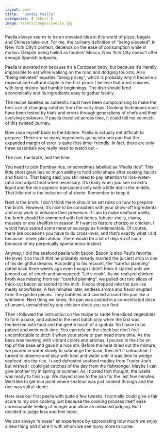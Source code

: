```yaml
---
layout: post
title:  "Sunday Paella"
categories: [ Jekyll ]
image: assets/images/paella.jpg
---
```


Paella always seems to be an elevated idea in this world of pizza, bagels and Chinese take-out. For me, the culinary definition of “being elevated”, in New York City’s context, depends on the ease of consumption while in motion. Despite being hailed as foodies’ Mecca, New York City doesn’t offer enough Spanish outposts. 

Paella is elevated not because it’s a European baby, but because it’s literally impossible to eat while walking on the road and dodging tourists. Also “being elevated” equates “being pricey”, which is probably why it became a regional and cultural staple in the first place. I believe that most cuisines with long history had humble beginnings. The dish should feed economically and its ingredients easy to gather locally. 

The recipe labelled as authentic must have been compromising to make the best use of changing catches from the early days. Cooking techniques must have been tested by trials and errors through generations of chefs and their evolving cookware. If paella travelled across time, it could tell me so much of this twisted journey. 

Now snap myself back to the kitchen. Paella is actually not difficult to prepare. There are so many ingredients going into one pan that the expanded margin of error is quite first-timer friendly. In fact, there are only three essentials you really need to watch out -

The rice, the broth, and the time.

You need to pick Bombay rice, or sometimes labelled as “Paella rice”. This little short grain has so much ability to hold solid shape after soaking liquids and flavors. That being said, you still need to pay attention to rice-water-ratio and adjust heat when necessary. It’s ready when you see no extra liquid and the rice appears translucent only with a little dot in the middle. That little dot is the indicator of al-dente. Remember to keep it.

Next is the broth. I don’t think there should be set rules on how to prepare the broth. However, it’s nice to be consistent with your show-off ingredients and only work to enhance their presence. If I am to make seafood paella, the broth should be simmered with fish bones, lobster shells, clams, mussels or any shellfish in season. If I want to feature chorizo or chicken, I would have seared some meat or sausage as fundamentals. Of course, there are occasions you have to do cross-over, and that’s exactly what I did because I never plan ahead. There would be a lot of deja vu of such because of my perpetually spontaneous instinct. 

Anyway, I did the seafood paella with bacon. Bacon is also Paul’s favorite. He loves it so much that he probably already married the juiciest strip in one of his delightful dreams. According to his recount, the “careful planning” dated back three weeks ago even though I didn’t think it started until we jumped out of couch and announced: “Let’s cook”. As we realized chicken broth was missing from our “careful planning”, we pulled out two slices of thick-cut bacon scissored to the inch. Pieces dropped into the pan like meaty snowflakes. A few minutes later, endless aroma and flavor erupted from the golden pieces. They bubbled and swirled around the pan like a whirlwind. Next thing we knew, the pan was coated in a concentrated dose of umami, unmatched by any chicken stock you can find.

Then I followed the instruction on the recipe to sauté fine-diced vegetables to form a base, and added in the next batch only when the last was tenderized with heat and the gentle touch of a spatula. So I have to be patient and work with time. You can rely on the clock but don’t feel uncomfortable to ditch it when your stove or pan need more time. As the base was teeming with vibrant colors and aromas, I poured in the rice on top of the base and gave it a nice stir. Before the heat dried out the mixture, we poured in water slowly to submerge the base, then left it untouched. I turned to observe and play with heat and water until it was time to wedge seafood into the rice. I used defrosted seafood medley from Trader Joe’s but wished I could get catches of the day from the fishmonger. Maybe I can give another try in spring or summer. As I floated that thought, the paella was ready to finish up. We stayed close to the pan for the last few minutes. We’d like to get to a point where seafood was just cooked through and the rice was still al-dente.

Here was our first paella with quite a few tweaks. I normally could give a fair score to my own cooking just because the cooking process itself ease unreasonable feeling of hunger and allow an unbiased judging. But I decided to judge less and feel more. 

We can always “elevate" an experience by appreciating how much we enjoy a new thing and share it with whom we see many more to come.

